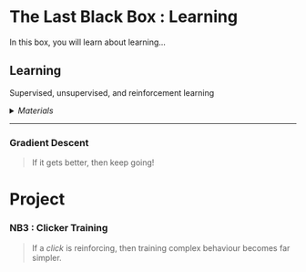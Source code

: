 # The Last Black Box : Learning
In this box, you will learn about learning...

## Learning
Supervised, unsupervised, and reinforcement learning

<details><summary><i>Materials</i></summary><p>

Name|Depth|Description| # |Data|Link|
:-------|:---:|:----------|:-:|:--:|:--:|
Clicker|10|Loud sound maker (and whistle)|1|[-D-](/boxes/learning/)|[-L-](https://www.amazon.co.uk/gp/product/B07HD3RDMK)

</p></details><hr>

### Gradient Descent
> If it gets better, then keep going!


# Project
### NB3 : Clicker Training
> If a *click* is reinforcing, then training complex behaviour becomes far simpler.


